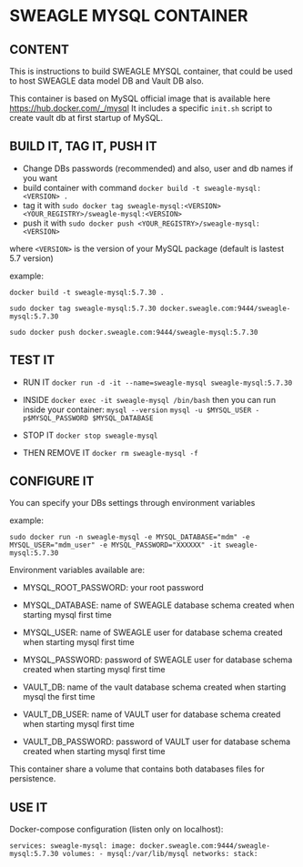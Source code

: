 # SWEAGLE MYSQL CONTAINER

## CONTENT

This is instructions to build SWEAGLE MYSQL container, that could be used to host SWEAGLE data model DB and Vault DB also.

This container is based on MySQL official image that is available here https://hub.docker.com/_/mysql
It includes a specific `init.sh` script to create vault db at first startup of MySQL.

## BUILD IT, TAG IT, PUSH IT

- Change DBs passwords (recommended) and also, user and db names if you want
- build container with command `docker build -t sweagle-mysql:<VERSION> .`
- tag it with `sudo docker tag sweagle-mysql:<VERSION> <YOUR_REGISTRY>/sweagle-mysql:<VERSION>`
- push it with `sudo docker push <YOUR_REGISTRY>/sweagle-mysql:<VERSION>`

where `<VERSION>` is the version of your MySQL package (default is lastest 5.7 version)


example:

`docker build -t sweagle-mysql:5.7.30 .`

`sudo docker tag sweagle-mysql:5.7.30 docker.sweagle.com:9444/sweagle-mysql:5.7.30`

`sudo docker push docker.sweagle.com:9444/sweagle-mysql:5.7.30`

## TEST IT

- RUN IT
`docker run -d -it --name=sweagle-mysql sweagle-mysql:5.7.30`

- INSIDE
`docker exec -it sweagle-mysql /bin/bash`
then you can run inside your container:
`mysql --version`
`mysql -u $MYSQL_USER -p$MYSQL_PASSWORD $MYSQL_DATABASE`

- STOP IT
`docker stop sweagle-mysql`

- THEN REMOVE IT
`docker rm sweagle-mysql -f`

## CONFIGURE IT

You can specify your DBs settings through environment variables

example:

`sudo docker run -n sweagle-mysql -e MYSQL_DATABASE="mdm" -e MYSQL_USER="mdm_user" -e MYSQL_PASSWORD="XXXXXX" -it sweagle-mysql:5.7.30`

Environment variables available are:

- MYSQL_ROOT_PASSWORD: your root password

- MYSQL_DATABASE: name of SWEAGLE database schema created when starting mysql first time

- MYSQL_USER: name of SWEAGLE user for database schema created when starting mysql first time

- MYSQL_PASSWORD: password of SWEAGLE user for database schema created when starting mysql first time

- VAULT_DB: name of the vault database schema created when starting mysql the first time

- VAULT_DB_USER: name of VAULT user for database schema created when starting mysql first time

- VAULT_DB_PASSWORD: password of VAULT user for database schema created when starting mysql first time


This container share a volume that contains both databases files for persistence.

## USE IT

Docker-compose configuration (listen only on localhost):

`services:
  sweagle-mysql:
    image: docker.sweagle.com:9444/sweagle-mysql:5.7.30
    volumes:
      - mysql:/var/lib/mysql
    networks:
      stack:`

